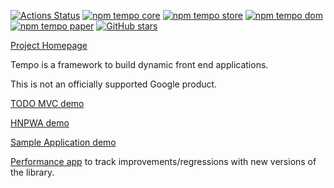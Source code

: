 [![Actions Status](https://github.com/fponticelli/tempo/workflows/Build%20and%20Test/badge.svg)](https://github.com/fponticelli/tempo/actions?query=workflow%3A"Build+and+Test")
[![npm tempo core](https://www.npmjs.com/package/tempo-core)](https://img.shields.io/npm/v/tempo-core?label=npm%3A%20tempo-core)
[![npm tempo store](https://www.npmjs.com/package/tempo-store)](https://img.shields.io/npm/v/tempo-store?label=npm%3A%20tempo-store)
[![npm tempo dom](https://www.npmjs.com/package/tempo-dom)](https://img.shields.io/npm/v/tempo-dom?label=npm%3A%20tempo-dom)
[![npm tempo paper](https://www.npmjs.com/package/tempo-paper)](https://img.shields.io/npm/v/paper-dom?label=npm%3A%20tempo-paper)
[![GitHub stars](https://img.shields.io/github/stars/fponticelli/tempo?label=Star%20me%20on%20Github&style=social)](https://github.com/fponticelli/tempo)

[Project Homepage](https://fponticelli.github.io/tempo/)

Tempo is a framework to build dynamic front end applications.

This is not an officially supported Google product.

[TODO MVC demo](https://fponticelli.github.io/tempo/demo/todomvc/)

[HNPWA demo](https://fponticelli.github.io/tempo/demo/hnpwa/)

[Sample Application demo](https://fponticelli.github.io/tempo/demo/readme/)

[Performance app](https://fponticelli.github.io/tempo/demo/benchmark/) to track improvements/regressions with new versions of the library.

